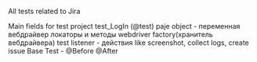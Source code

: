 All tests related to Jira

Main fields for test project
test_LogIn (@test)
paje object - переменная вебдрайвер локаторы и методы 
webdriver factory(хранитель вебдрайвера)
test listener - действия like screenshot, collect logs, create issue
Base Test - @Before @After
